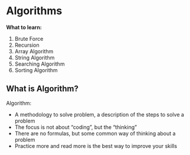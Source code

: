 # Algorithms

**What to learn:**

1. Brute Force
2. Recursion
3. Array Algorithm
4. String Algorithm
5. Searching Algorithm
6. Sorting Algorithm

## What is Algorithm?

Algorithm:

- A methodology to solve problem, a description of the steps to solve a problem
- The focus is not about “coding”, but the “thinking”
- There are no formulas, but some common way of thinking about a problem
- Practice more and read more is the best way to improve your skills
